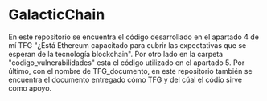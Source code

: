 # GalacticChain
En este repositorio se encuentra el código desarrollado en el apartado 4 de mí TFG  "¿Está Ethereum capacitado para cubrir las 
expectativas que se esperan de la tecnología blockchain".  Por otro lado en la carpeta "codigo_vulnerabilidades" esta el código
utilizado en el apartado 5.
Por último, con el nombre de TFG_documento, en este repositorio también se encuentra el documento entregado cómo TFG y del cúal
el códio sirve como apoyo.
